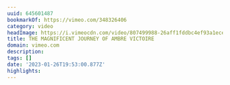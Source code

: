 ```yaml
---
uuid: 645601487
bookmarkOf: https://vimeo.com/348326406
category: video
headImage: https://i.vimeocdn.com/video/807499988-26aff1fddbc4ef93a1ece9faeb13ee756dada5da58a5b826e9ceb1a09281b579-d_295x166
title: THE MAGNIFICENT JOURNEY OF AMBRE VICTOIRE
domain: vimeo.com
description:
tags: []
date: '2023-01-26T19:53:00.877Z'
highlights:
---
```



